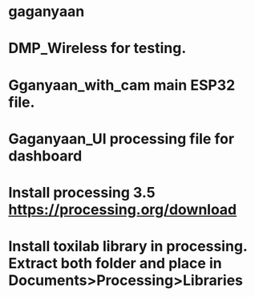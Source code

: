 # gaganyaan
# DMP_Wireless for testing.
# Gganyaan_with_cam main ESP32 file.
# Gaganyaan_UI processing file for dashboard
# Install processing 3.5 https://processing.org/download
# Install toxilab library in processing. Extract both folder and place in Documents>Processing>Libraries
